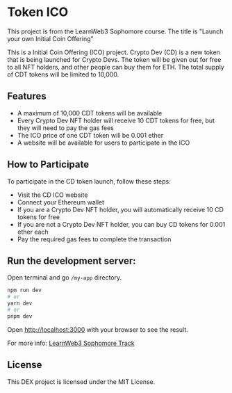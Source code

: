 # Token ICO

This project is from the LearnWeb3 Sophomore course. The title is "Launch your own Initial Coin Offering" 

This is a Initial Coin Offering (ICO) project. Crypto Dev (CD) is a new token that is being launched for Crypto Devs. The token will be given out for free to all NFT holders, and other people can buy them for ETH. The total supply of CDT tokens will be limited to 10,000.

## Features
- A maximum of 10,000 CDT tokens will be available
- Every Crypto Dev NFT holder will receive 10 CDT tokens for free, but they will need to pay the gas fees
- The ICO price of one CDT token will be 0.001 ether
- A website will be available for users to participate in the ICO

## How to Participate
To participate in the CD token launch, follow these steps:

- Visit the CD ICO website
- Connect your Ethereum wallet
- If you are a Crypto Dev NFT holder, you will automatically receive 10 CD tokens for free
- If you are not a Crypto Dev NFT holder, you can buy CD tokens for 0.001 ether each
- Pay the required gas fees to complete the transaction


## Run the development server:

Open terminal and go `/my-app` directory.

```bash
npm run dev
# or
yarn dev
# or
pnpm dev
```

Open [http://localhost:3000](http://localhost:3000) with your browser to see the result.

For more info: [LearnWeb3 Sophomore Track](https://github.com/LearnWeb3DAO/Sophomore-Track/blob/main/Initial-Coin-Offering.md)

## License
This DEX project is licensed under the MIT License.
